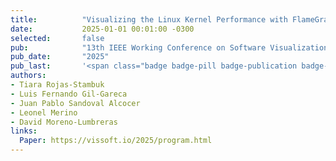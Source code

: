 ```yaml
---
title:          "Visualizing the Linux Kernel Performance with FlameGraph AR"
date:           2025-01-01 00:01:00 -0300
selected:       false
pub:            "13th IEEE Working Conference on Software Visualization"
pub_date:       "2025"
pub_last:       '<span class="badge badge-pill badge-publication badge-primary">VISSOFT</span> <span class="badge badge-pill badge-publication badge-info">Visualization Challenge</span>'
authors:
- Tiara Rojas-Stambuk
- Luis Fernando Gil-Gareca
- Juan Pablo Sandoval Alcocer
- Leonel Merino
- David Moreno-Lumbreras
links:
  Paper: https://vissoft.io/2025/program.html
---
```

